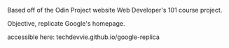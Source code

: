 Based off of the Odin Project website Web Developer's 101 course project.

Objective, replicate Google's homepage.

accessible here: techdevvie.github.io/google-replica
